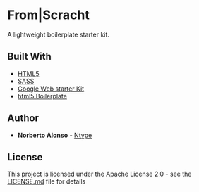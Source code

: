 # From|Scracht

A lightweight boilerplate starter kit.

## Built With

* [HTML5](https://www.w3.org/html/logo/)
* [SASS](http://sass-lang.com/)
* [Google Web starter Kit](https://developers.google.com/web/tools/starter-kit/)
* [html5 Boilerplate](https://html5boilerplate.com/)

## Author

* **Norberto Alonso** - [Ntype](https://norbertoalonso.com)


## License

This project is licensed under the Apache License 2.0 - see the [LICENSE.md](LICENSE) file for details

